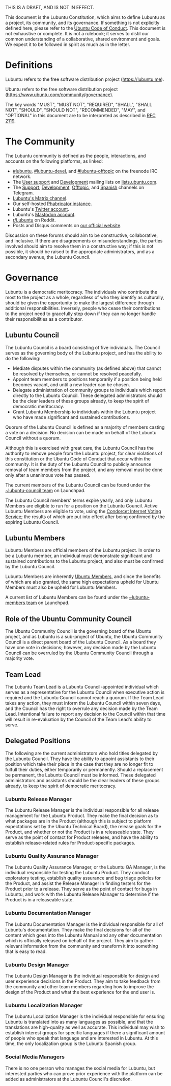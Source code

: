 THIS IS A DRAFT, AND IS NOT IN EFFECT.

This document is the Lubuntu Constitution, which aims to define Lubuntu as a project, its community, and its governance. If something is not explicitly defined here, please refer to the [Ubuntu Code of Conduct](https://www.ubuntu.com/community/code-of-conduct). This document is not exhaustive or complete. It is not a rulebook; it serves to distil our common understanding of a collaborative, shared environment and goals. We expect it to be followed in spirit as much as in the letter.

# Definitions

Lubuntu refers to the free software distribution project (https://lubuntu.me).

Ubuntu refers to the free software distribution project (https://www.ubuntu.com/community/governance).

The key words "MUST", "MUST NOT", "REQUIRED", "SHALL", "SHALL NOT", "SHOULD", "SHOULD NOT", "RECOMMENDED", "MAY", and "OPTIONAL" in this document are to be interpreted as described in [RFC 2119](https://tools.ietf.org/html/rfc2119).

# The Community

The Lubuntu community is defined as the people, interactions, and accounts on the following platforms, as linked:

 - [#lubuntu](irc://irc.freenode.net/lubuntu), [#lubuntu-devel](irc://irc.freenode.net/lubuntu-devel), and [#lubuntu-offtopic](irc://irc.freenode.net/lubuntu) on the freenode IRC network.
 - The [User support](https://lists.ubuntu.com/mailman/listinfo/lubuntu-users) and [Development](https://lists.ubuntu.com/mailman/listinfo/lubuntu-devel) mailing lists on [lists.ubuntu.com](https://lists.ubuntu.com/).
 - The [Support](https://telegram.lubuntu.me/support), [Development](https://telegram.lubuntu.me/development), [Offtopic](https://telegram.lubuntu.me/offtopic), and [Spanish](https://telegram.lubuntu.me/espa%C3%B1ol) channels on Telegram.
 - [Lubuntu's Matrix channel](https://chat.disroot.org/#/room/#lubuntu:disroot.org).
 - Our self-hosted [Phabricator instance](https://phab.lubuntu.me/).
 - Lubuntu's [Twitter account](https://twitter.com/lubuntuofficial).
 - Lubuntu's [Mastodon account](https://mastodon.technology/@lubuntu).
 - [r/Lubuntu](https://www.reddit.com/r/Lubuntu) on Reddit.
 - Posts and Disqus comments on [our official website](https://lubuntu.me/).

Discussion on these forums should aim to be constructive, collaborative, and inclusive. If there are disagreements or misunderstandings, the parties involved should aim to resolve them in a constructive way; if this is not possible, it should be raised to the appropriate administrators, and as a secondary avenue, the Lubuntu Council.

# Governance

Lubuntu is a democratic meritocracy. The individuals who contribute the most to the project as a whole, regardless of who they identify as culturally, should be given the opportunity to make the largest difference through additional responsibilities. Inversely, people who cease their contributions to the project need to gracefully step down if they can no longer handle their responsibilities as a contributor.

## Lubuntu Council

The Lubuntu Council is a board consisting of five individuals. The Council serves as the governing body of the Lubuntu project, and has the ability to do the following:

  - Mediate disputes within the community (as defined above) that cannot be resolved by themselves, or cannot be resolved peacefully.
  - Appoint team members to positions temporarily if a position being held becomes vacant, and until a new leader can be chosen.
  - Delegate administration of community groups to individuals which report directly to the Lubuntu Council. These delegated administrators should be the clear leaders of these groups already, to keep the spirit of democratic meritocracy.
  - Grant Lubuntu Membership to individuals within the Lubuntu project who have made significant and sustained contributions.

Quorum of the Lubuntu Council is defined as a majority of members casting a vote on a decision. No decision can be made on behalf of the Lubuntu Council without a quorum.

Although this is exercised with great care, the Lubuntu Council has the authority to remove people from the Lubuntu project, for clear violations of this constitution or the Ubuntu Code of Conduct that occur within the community. It is the duty of the Lubuntu Council to publicly announce removal of team members from the project, and any removal must be done only after a unanimous vote has passed.

The current members of the Lubuntu Council can be found under the [~lubuntu-council team](https://launchpad.net/~lubuntu-admins) on Launchpad.

The Lubuntu Council members' terms expire yearly, and only Lubuntu Members are eligible to run for a position on the Lubuntu Council. Active Lubuntu Members are eligible to vote, using the [Condorcet Internet Voting Service](https://civs.cs.cornell.edu/); the results of which are put into effect after being confirmed by the expiring Lubuntu Council.

## Lubuntu Members

Lubuntu Members are official members of the Lubuntu project. In order to be a Lubuntu member, an individual must demonstrate significant and sustained contributions to the Lubuntu project, and also must be confirmed by the Lubuntu Council.

Lubuntu Members are inherently [Ubuntu Members](https://wiki.ubuntu.com/Membership), and since the benefits of which are also granted, the same high expectations upheld for Ubuntu Members must also be upheld for Lubuntu Members.

A current list of Lubuntu Members can be found under the [~lubuntu-members team](https://launchpad.net/~lubuntu-members) on Launchpad.

## Role of the Ubuntu Community Council

The Ubuntu Community Council is the governing board of the Ubuntu project, and as Lubuntu is a sub-project of Ubuntu, the Ubuntu Community Council is a direct parent board of the Lubuntu Council. As a board they have one vote in decisions; however, any decision made by the Lubuntu Council can be overruled by the Ubuntu Community Council through a majority vote.

## Team Lead

The Lubuntu Team Lead is a Lubuntu Council-appointed individual which serves as a representative for the Lubuntu Council when executive action is required and the Lubuntu Council cannot reach a quorum. If the Team Lead takes any action, they must inform the Lubuntu Council within seven days, and the Council has the right to overrule any decision made by the Team Lead. Intentional failure to report any decision to the Council within that time will result in re-evaluation by the Council of the Team Lead's ability to serve.

## Delegated Positions

The following are the current administrators who hold titles delegated by the Lubuntu Council. They have the ability to appoint assistants to their position which take their place in the case that they are no longer fit to fulfull their duties, either temporarily or permanently. Should a replacement be permanent, the Lubuntu Council must be informed. These delegated administrators and assistants should be the clear leaders of these groups already, to keep the spirit of democratic meritocracy.

### Lubuntu Release Manager

The Lubuntu Release Manager is the individual responsible for all release management for the Lubuntu Product. They make the final decision as to what packages are in the Product (although this is subject to platform expectations set by the Ubuntu Technical Board), the release goals for the Product, and whether or not the Product is in a releaseable state. They serve as the point of contact for Product releases, and have the ability to establish release-related rules for Product-specific packages.

### Lubuntu Quality Assurance Manager

The Lubuntu Quality Assurance Manager, or the Lubuntu QA Manager, is the individual responsible for testing the Lubuntu Product. They conduct exploratory testing, establish quality assurance and bug triage policies for the Product, and assist the Release Manager in finding testers for the Product prior to a release. They serve as the point of contact for bugs in Lubuntu, and work with the Lubuntu Release Manager to determine if the Product is in a releaseable state.

### Lubuntu Documentation Manager

The Lubuntu Documentation Manager is the individual responsible for all of Lubuntu's documentation. They make the final decisions for all of the content which goes into the Lubuntu Manual and any other documentation which is officially released on behalf of the project. They aim to gather relevant information from the community and transform it into something that is easy to read.

### Lubuntu Design Manager

The Lubuntu Design Manager is the individual responsible for design and user experience decisions in the Product. They aim to take feedback from the community and other team members regarding how to improve the design of the Product and what the best experience for the end user is.

### Lubuntu Localization Manager

The Lubuntu Localization Manager is the individual responsible for ensuring Lubuntu is translated into as many languages as possible, and that the translations are high-quality as well as accurate. This individual may wish to establish interest groups for specific languages if there a significant amount of people who speak that language and are interested in Lubuntu. At this time, the only localization group is the Lubuntu Spanish group.

### Social Media Managers

There is no one person who manages the social media for Lubuntu, but interested parties who can prove prior experience with the platform can be added as administrators at the Lubuntu Council's discretion.
